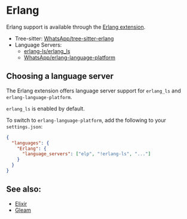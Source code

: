 # Erlang

Erlang support is available through the [Erlang extension](https://tvv.tw/https://github.com/zed-extensions/erlang).

- Tree-sitter: [WhatsApp/tree-sitter-erlang](https://tvv.tw/https://github.com/WhatsApp/tree-sitter-erlang)
- Language Servers:
  - [erlang-ls/erlang_ls](https://tvv.tw/https://github.com/erlang-ls/erlang_ls)
  - [WhatsApp/erlang-language-platform](https://tvv.tw/https://github.com/WhatsApp/erlang-language-platform)

## Choosing a language server

The Erlang extension offers language server support for `erlang_ls` and `erlang-language-platform`.

`erlang_ls` is enabled by default.

To switch to `erlang-language-platform`, add the following to your `settings.json`:

```json
{
  "languages": {
    "Erlang": {
      "language_servers": ["elp", "!erlang-ls", "..."]
    }
  }
}
```

## See also:

- [Elixir](./elixir.md)
- [Gleam](./gleam.md)
